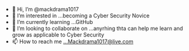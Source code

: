 - 👋 Hi, I’m @mackdrama1017
- 👀 I’m interested in ...becoming a Cyber Security Novice
- 🌱 I’m currently learning ...GitHub
- 💞️ I’m looking to collaborate on ...anyrhing thta can help me learn and grow as applicable to Cyber Security
- 📫 How to reach me ...Mackdrama1017@live.com

<!---
mackdrama1017/mackdrama1017 is a ✨ special ✨ repository because its `README.md` (this file) appears on your GitHub profile.
You can click the Preview link to take a look at your changes.
--->
